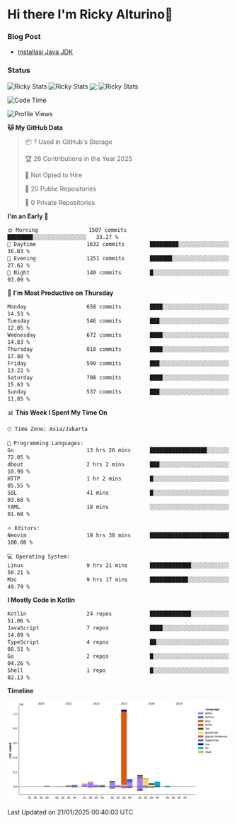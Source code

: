 # Hi there I'm Ricky Alturino👋

### Blog Post

<!-- BLOG-POST-LIST:START -->

- [Installasi Java JDK](https://onirutla.medium.com/installasi-java-jdk-ec701beeb5cb?source=rss-d9d81c918cc9------2)
<!-- BLOG-POST-LIST:END -->

### Status

<img align="center" alt="Ricky Stats" src="https://github-readme-stats.vercel.app/api?username=Alturino&theme=dark&show_icons=true&hide_border=false" />
<img align="center" alt="Ricky Stats" src="https://github-readme-stats.vercel.app/api/top-langs/?username=Alturino&theme=dark&show_icons=true&layout=compact"/>
<img align="center" width="640px" src="https://github-readme-stats.vercel.app/api/wakatime?username=Alturino&layout=compact&hide_border=true&theme=dark">
<img align="center" alt="Ricky Stats" src="https://leetcard.jacoblin.cool/onirutla?border=0&radius=20&ext=activity"/>

<!--START_SECTION:waka-->
![Code Time](http://img.shields.io/badge/Code%20Time-898%20hrs%2032%20mins-blue)

![Profile Views](http://img.shields.io/badge/Profile%20Views-0-blue)

**🐱 My GitHub Data** 

> 📦 ? Used in GitHub's Storage 
 > 
> 🏆 26 Contributions in the Year 2025
 > 
> 🚫 Not Opted to Hire
 > 
> 📜 20 Public Repositories 
 > 
> 🔑 0 Private Repositories 
 > 
**I'm an Early 🐤** 

```text
🌞 Morning                1507 commits        ████████░░░░░░░░░░░░░░░░░   33.27 % 
🌆 Daytime                1632 commits        █████████░░░░░░░░░░░░░░░░   36.03 % 
🌃 Evening                1251 commits        ███████░░░░░░░░░░░░░░░░░░   27.62 % 
🌙 Night                  140 commits         █░░░░░░░░░░░░░░░░░░░░░░░░   03.09 % 
```
📅 **I'm Most Productive on Thursday** 

```text
Monday                   658 commits         ████░░░░░░░░░░░░░░░░░░░░░   14.53 % 
Tuesday                  546 commits         ███░░░░░░░░░░░░░░░░░░░░░░   12.05 % 
Wednesday                672 commits         ████░░░░░░░░░░░░░░░░░░░░░   14.83 % 
Thursday                 810 commits         ████░░░░░░░░░░░░░░░░░░░░░   17.88 % 
Friday                   599 commits         ███░░░░░░░░░░░░░░░░░░░░░░   13.22 % 
Saturday                 708 commits         ████░░░░░░░░░░░░░░░░░░░░░   15.63 % 
Sunday                   537 commits         ███░░░░░░░░░░░░░░░░░░░░░░   11.85 % 
```


📊 **This Week I Spent My Time On** 

```text
🕑︎ Time Zone: Asia/Jakarta

💬 Programming Languages: 
Go                       13 hrs 26 mins      ██████████████████░░░░░░░   72.05 % 
dbout                    2 hrs 2 mins        ███░░░░░░░░░░░░░░░░░░░░░░   10.90 % 
HTTP                     1 hr 2 mins         █░░░░░░░░░░░░░░░░░░░░░░░░   05.55 % 
SQL                      41 mins             █░░░░░░░░░░░░░░░░░░░░░░░░   03.68 % 
YAML                     18 mins             ░░░░░░░░░░░░░░░░░░░░░░░░░   01.68 % 

🔥 Editors: 
Neovim                   18 hrs 38 mins      █████████████████████████   100.00 % 

💻 Operating System: 
Linux                    9 hrs 21 mins       █████████████░░░░░░░░░░░░   50.21 % 
Mac                      9 hrs 17 mins       ████████████░░░░░░░░░░░░░   49.79 % 
```

**I Mostly Code in Kotlin** 

```text
Kotlin                   24 repos            █████████████░░░░░░░░░░░░   51.06 % 
JavaScript               7 repos             ████░░░░░░░░░░░░░░░░░░░░░   14.89 % 
TypeScript               4 repos             ██░░░░░░░░░░░░░░░░░░░░░░░   08.51 % 
Go                       2 repos             █░░░░░░░░░░░░░░░░░░░░░░░░   04.26 % 
Shell                    1 repo              █░░░░░░░░░░░░░░░░░░░░░░░░   02.13 % 
```



**Timeline**

![Lines of Code chart](https://raw.githubusercontent.com/Alturino/Alturino/main/assets/bar_graph.png)


 Last Updated on 21/01/2025 00:40:03 UTC
<!--END_SECTION:waka-->
